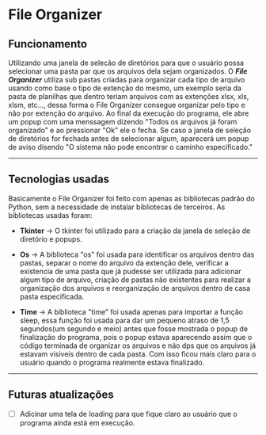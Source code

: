# File Organizer

## Funcionamento

Utilizando uma janela de selecão de diretórios para que o usuário possa selecionar uma pasta par que os arquivos dela sejam organizados. O **_File Organizer_** utiliza sub pastas criadas para organizar cada tipo de arquivo usando como base o tipo de extenção do mesmo, um exemplo seria da pasta de planilhas que dentro teriam arquivos com as extenções xlsx, xls, xlsm, etc..., dessa forma o File Organizer consegue organizar pelo tipo e não por extenção do arquivo.
Ao final da execução do programa, ele abre um popup com uma menssagem dizendo "Todos os arquivos já foram organizado" e ao pressionar "Ok" ele o fecha. Se caso a janela de seleção de diretórios for fechada antes de selecionar algum, aparecerá um popup de aviso disendo "O sistema não pode encontrar o caminho especificado."

---

## Tecnologias usadas

Basicamente o File Organizer foi feito com apenas as bibliotecas padrão do Python, sem a necessidade de instalar bibliotecas de terceiros. As bibliotecas usadas foram:

- **Tkinter** -> O tkinter foi utilizado para a criação da janela de seleção de diretório e popups.

- **Os** -> A biblioteca "os" foi usada para identificar os arquivos dentro das pastas, separar o nome do arquivo da extenção dele, verificar a existencia de uma pasta que já pudesse ser utilizada para adicionar algum tipo de arquivo, criação de pastas não existentes para realizar a organização dos arquivos e reorganização de arquivos dentro de casa pasta especificada.

- **Time** -> A biblioteca "time" foi usada apenas para importar a função sleep, essa função foi usada para dar um pequeno atraso de 1,5 segundos(um segundo e meio) antes que fosse mostrada o popup de finalização do programa, pois o popup estava aparecendo assim que o código terminada de organizar os arquivos e não dps que os arquivos já estavam visiveis dentro de cada pasta. Com isso ficou mais claro para o usuário quando o programa realmente estava finalizado.

---

## Futuras atualizações

- [ ] Adicinar uma tela de loading para que fique claro ao usuário que o programa ainda está em execução.


